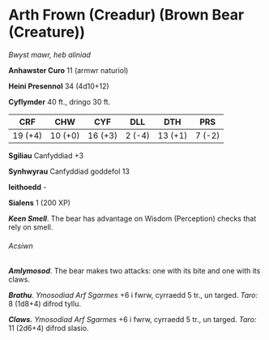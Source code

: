 # Arth Frown (Creadur) (Brown Bear (Creature))

*Bwyst mawr, heb aliniad*

**Anhawster Curo** 11 (armwr naturiol)

**Heini Presennol** 34 (4d10+12)

**Cyflymder** 40 ft., dringo 30 ft.

| CRF     | CHW     | CYF     | DLL    | DTH     | PRS    |
|---------|---------|---------|--------|---------|--------|
| 19 (+4) | 10 (+0) | 16 (+3) | 2 (-4) | 13 (+1) | 7 (-2) |

**Sgiliau** Canfyddiad +3

**Synhwyrau** Canfyddiad goddefol 13

**Ieithoedd** -

**Sialens** 1 (200 XP)

***Keen Smell***. The bear has advantage on Wisdom (Perception) checks that rely on smell.

###### Acsiwn

***Amlymosod***. The bear makes two attacks: one with its bite and one with its claws.

***Brathu***. *Ymosodiad Arf Sgarmes* +6 i fwrw, cyrraedd 5 tr., un targed. *Taro:* 8 (1d8+4) difrod tyllu.

***Claws.*** *Ymosodiad Arf Sgarmes* +6 i fwrw, cyrraedd 5 tr., un targed. *Taro:* 11 (2d6+4) difrod slasio.
